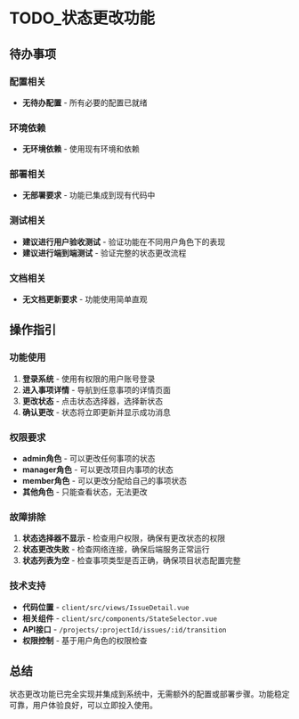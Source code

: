 # TODO_状态更改功能

## 待办事项

### 配置相关
- **无待办配置** - 所有必要的配置已就绪

### 环境依赖
- **无环境依赖** - 使用现有环境和依赖

### 部署相关
- **无部署要求** - 功能已集成到现有代码中

### 测试相关
- **建议进行用户验收测试** - 验证功能在不同用户角色下的表现
- **建议进行端到端测试** - 验证完整的状态更改流程

### 文档相关
- **无文档更新要求** - 功能使用简单直观

## 操作指引

### 功能使用
1. **登录系统** - 使用有权限的用户账号登录
2. **进入事项详情** - 导航到任意事项的详情页面
3. **更改状态** - 点击状态选择器，选择新状态
4. **确认更改** - 状态将立即更新并显示成功消息

### 权限要求
- **admin角色** - 可以更改任何事项的状态
- **manager角色** - 可以更改项目内事项的状态  
- **member角色** - 可以更改分配给自己的事项状态
- **其他角色** - 只能查看状态，无法更改

### 故障排除
1. **状态选择器不显示** - 检查用户权限，确保有更改状态的权限
2. **状态更改失败** - 检查网络连接，确保后端服务正常运行
3. **状态列表为空** - 检查事项类型是否正确，确保项目状态配置完整

### 技术支持
- **代码位置** - `client/src/views/IssueDetail.vue`
- **相关组件** - `client/src/components/StateSelector.vue`
- **API接口** - `/projects/:projectId/issues/:id/transition`
- **权限控制** - 基于用户角色的权限检查

## 总结

状态更改功能已完全实现并集成到系统中，无需额外的配置或部署步骤。功能稳定可靠，用户体验良好，可以立即投入使用。
